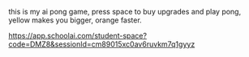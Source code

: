 this is my ai pong game, press space to buy upgrades and play pong, yellow makes you bigger, orange faster.

https://app.schoolai.com/student-space?code=DMZ8&sessionId=cm89015xc0av6ruvkm7q1gyyz
